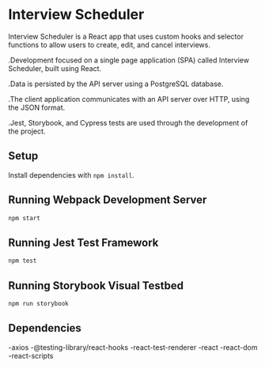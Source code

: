 # Interview Scheduler
Interview Scheduler is a React app that uses custom hooks and selector functions to allow users to create, edit, and cancel interviews.

.Development focused on a single page application (SPA) called Interview Scheduler, built using React.

.Data is persisted by the API server using a PostgreSQL database.

.The client application communicates with an API server over HTTP, using the JSON format.

.Jest, Storybook, and Cypress tests are used through the development of the project.

## Setup

Install dependencies with `npm install`.

## Running Webpack Development Server

```sh
npm start
```

## Running Jest Test Framework

```sh
npm test
```

## Running Storybook Visual Testbed

```sh
npm run storybook
```

## Dependencies

-axios
-@testing-library/react-hooks
-react-test-renderer
-react
-react-dom
-react-scripts
